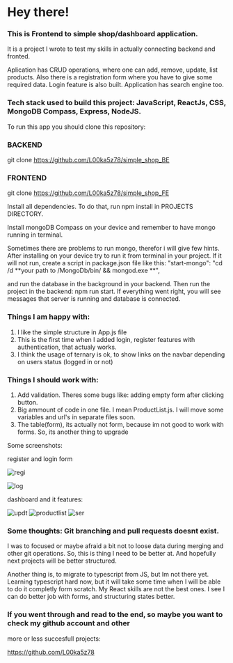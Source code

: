 # Hey there! 
### This is Frontend to simple shop/dashboard application.
It is a project I wrote to test my skills in actually connecting backend and fronted. 

Aplication has CRUD operations, where one can add, remove, update, list products.
Also there is a registration form where you have to give some required data. Login feature is also built.
Application has search engine too.

### Tech stack used to build this project: JavaScript, ReactJs, CSS, MongoDB Compass, Express, NodeJS.

To run this app you should clone this repository:

### BACKEND
git clone https://github.com/L00ka5z78/simple_shop_BE

### FRONTEND
git clone https://github.com/L00ka5z78/simple_shop_FE

Install all dependencies. To do that, run npm install in PROJECTS DIRECTORY.

Install mongoDB Compass on your device and remember to have mongo running in terminal. 

Sometimes there are problems to run mongo, therefor i will give few hints.
After installing on your device try to run it from terminal in your project.
If it will not run, create a script in package.json file like this: "start-mongo": "cd /d **your path to /MongoDb/bin/ && mongod.exe **",

and run the database in the background in your backend. 
Then run the project in the backend: npm run start. If everything went right, you will see messages that server is running and database is connected.

### Things I am happy with:
1. I like the simple structure in App.js file
2. This is the first time when I added login, register features with authentication, that actualy works.
3. I think the usage of ternary is ok, to show links on the navbar depending on users status (logged in or not)

### Things I should work with:
1. Add validation. Theres some bugs like: adding empty form after clicking button. 
2. Big ammount of code in one file. I mean ProductList.js. I will move some variables and url's  in separate files soon.
3. The table(form), its actually not form, because im not good to work with forms. So, its another thing to upgrade

Some screenshots:

register and login form

![regi](https://user-images.githubusercontent.com/110019733/223359370-27eb4ab1-de44-4ce0-9154-630f8c87581e.png)

![log](https://user-images.githubusercontent.com/110019733/223359476-79f4d2c8-c477-4196-84c7-321c2ac639e8.png)


dashboard and it features:




![updt](https://user-images.githubusercontent.com/110019733/223359668-9da77006-08d9-42e8-8738-65382570300b.png)
![productlist](https://user-images.githubusercontent.com/110019733/223359670-26a8fdf2-6065-4610-8246-a8d3a2e3fdea.png)
![ser](https://user-images.githubusercontent.com/110019733/223359673-49d2d6cb-7433-4c15-a13a-fcc4b6717986.png)

### Some thoughts: Git branching and pull requests doesnt exist.
I was to focused or maybe afraid a bit not to loose data during merging and other git operations. 
So, this is thing I need to be better at. And hopefully next projects will be better structured.

Another thing is, to migrate to typescript from JS, but Im not there yet.
Learning typescript hard now, but it will take some time when I will be able to do it completly form scratch.
My React skills are not the best ones. I see I can do better job with forms, and structuring states better.

### If you went through and read to the end, so maybe you want to check my github account and other
more or less succesfull projects:

https://github.com/L00ka5z78
